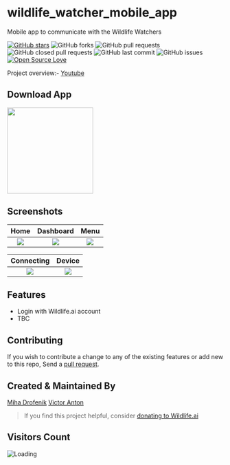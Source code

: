 # wildlife_watcher_mobile_app
Mobile app to communicate with the Wildlife Watchers

[![GitHub stars](https://img.shields.io/github/stars/wildlifeai/wildlife_watcher_mobile_app?style=social)](https://github.com/login?return_to=%2Fwildlifeai%wildlife_watcher_mobile_app) ![GitHub forks](https://img.shields.io/github/forks/wildlifeai/wildlife_watcher_mobile_app?style=social) ![GitHub pull requests](https://img.shields.io/github/issues-pr/wildlifeai/wildlife_watcher_mobile_app) ![GitHub closed pull requests](https://img.shields.io/github/issues-pr-closed/wildlifeai/wildlife_watcher_mobile_app) ![GitHub last commit](https://img.shields.io/github/last-commit/wildlifeai/wildlife_watcher_mobile_app)  ![GitHub issues](https://img.shields.io/github/issues-raw/wildlifeai/wildlife_watcher_mobile_app) [![Open Source Love](https://badges.frapsoft.com/os/v2/open-source.svg?v=103)](https://github.com/wildlifeai/wildlife_watcher_mobile_app) 

Project overview:- [Youtube](https://www.youtube.com/watch?v=Ima3n2EYfeE)

## Download App
<a href="https://play.google.com/store/apps/details?id=com.wildlifeai.wildlife_watcher"><img src="https://play.google.com/intl/en_us/badges/static/images/badges/en_badge_web_generic.png" width="200"></img></a>

## Screenshots

Home                |  Dashboard              | Menu                
:-------------------------:|:-------------------------:|:-------------------------:
![](https://github.com/wildlifeai/wildlife_watcher_mobile_app/blob/master/screenshots/ww_home_page.png?raw=true) |![](https://github.com/wildlifeai/wildlife_watcher_mobile_app//blob/master/screenshots/ww_devices_dashboard.png?raw=true)|![](https://github.com/wildlifeai/wildlife_watcher_mobile_app//blob/master/screenshots/ww_left_menu.png?raw=true)|

Connecting         | Device     
:-------------------------:|:-------------------------:
![](https://github.com/wildlifeai/wildlife_watcher_mobile_app//blob/master/screenshots/ww_connecting.png?raw=true) |![](https://github.com/wildlifeai/wildlife_watcher_mobile_app//blob/master/screenshots/ww_device_connected.png?raw=true)



## Features

* Login with Wildlife.ai account
* TBC

     
## Contributing

If you wish to contribute a change to any of the existing features or add new to this repo,
Send a [pull request](https://github.com/wildlifeai/wildlife_watcher_mobile_app/pulls).

## Created & Maintained By

[Miha Drofenik](https://github.com/Burzo) [Victor Anton](https://github.com/victor-wildlife)

> If you find this project helpful, consider [donating to Wildlife.ai](https://givealittle.co.nz/donate/org/wildlifeai)

## Visitors Count

<img align="left" src = "https://profile-counter.glitch.me/wildlife_watcher_mobile_app/count.svg" alt ="Loading">
